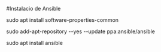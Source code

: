 #Instalacio de Ansible 

sudo apt install software-properties-common 

sudo add-apt-repository --yes --update ppa:ansible/ansible  

sudo apt install ansible 
